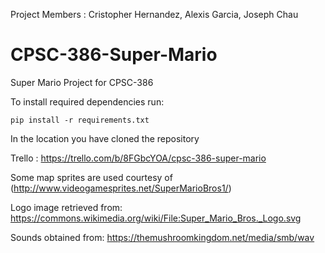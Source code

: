 Project Members : Cristopher Hernandez, Alexis Garcia, Joseph Chau

# CPSC-386-Super-Mario
Super Mario Project for CPSC-386

To install required dependencies run: 
```
pip install -r requirements.txt
```
In the location you have cloned the repository

Trello : https://trello.com/b/8FGbcYOA/cpsc-386-super-mario

Some map sprites are used courtesy of (http://www.videogamesprites.net/SuperMarioBros1/)

Logo image retrieved from: https://commons.wikimedia.org/wiki/File:Super_Mario_Bros._Logo.svg

Sounds obtained from: https://themushroomkingdom.net/media/smb/wav
